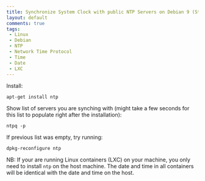 ```yaml
---
title: Synchronize System Clock with public NTP Servers on Debian 9 (Stretch)
layout: default
comments: true
tags:
 - Linux
 - Debian
 - NTP
 - Network Time Protocol
 - Time
 - Date
 - LXC
---
```


Install:
```shell
apt-get install ntp
```

Show list of servers you are synching with (might take a few seconds for this list to populate right after the installation):
```shell
ntpq -p
```

If previous list was empty, try running:
```shell
dpkg-reconfigure ntp
```

NB: If your are running Linux containers (LXC) on your machine, you only need to install `ntp` on the host machine. The date and time in all containers will be identical with the date and time on the host.
